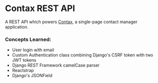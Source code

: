 # Contax REST API

A REST API which powers [Contax](https://contaxapp.netlify.app/), a single-page contact manager application.

### Concepts Learned:

- User login with email
- Custom Authentication class combining Django's CSRF token with two JWT tokens
- Django REST Framework camelCase parser
- Reactstrap
- Django's JSONField
